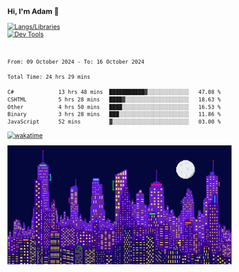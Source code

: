 ### Hi, I'm Adam 👋

[![Langs/Libraries](https://skillicons.dev/icons?i=cs,dotnet,js,css,html,sass,ts,jquery,bootstrap)](https://skillicons.dev)
<br/>
[![Dev Tools](https://skillicons.dev/icons?i=git,github,githubactions,visualstudio)](https://skillicons.dev)

<br/>

<!--START_SECTION:waka-->

```txt
From: 09 October 2024 - To: 16 October 2024

Total Time: 24 hrs 29 mins

C#              13 hrs 48 mins  ███████████▓░░░░░░░░░░░░░   47.08 %
CSHTML          5 hrs 28 mins   ████▓░░░░░░░░░░░░░░░░░░░░   18.63 %
Other           4 hrs 50 mins   ████░░░░░░░░░░░░░░░░░░░░░   16.53 %
Binary          3 hrs 28 mins   ███░░░░░░░░░░░░░░░░░░░░░░   11.86 %
JavaScript      52 mins         ▓░░░░░░░░░░░░░░░░░░░░░░░░   03.00 %
```

<!--END_SECTION:waka-->

[![wakatime](https://wakatime.com/badge/user/2234bda2-efd3-47c5-8724-79108edfe9aa.svg)](https://wakatime.com/@2234bda2-efd3-47c5-8724-79108edfe9aa)

![Pixelated city at night](./media/city.gif)
